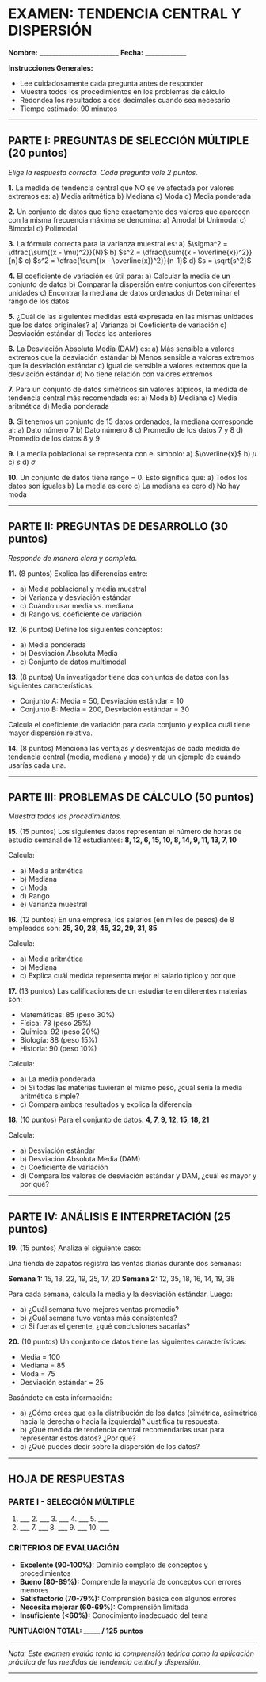 # EXAMEN: TENDENCIA CENTRAL Y DISPERSIÓN

**Nombre:** _________________________ **Fecha:** _____________

**Instrucciones Generales:**
- Lee cuidadosamente cada pregunta antes de responder
- Muestra todos los procedimientos en los problemas de cálculo
- Redondea los resultados a dos decimales cuando sea necesario
- Tiempo estimado: 90 minutos

---

## PARTE I: PREGUNTAS DE SELECCIÓN MÚLTIPLE (20 puntos)
*Elige la respuesta correcta. Cada pregunta vale 2 puntos.*

**1.** La medida de tendencia central que NO se ve afectada por valores extremos es:
a) Media aritmética
b) Mediana
c) Moda
d) Media ponderada

**2.** Un conjunto de datos que tiene exactamente dos valores que aparecen con la misma frecuencia máxima se denomina:
a) Amodal
b) Unimodal
c) Bimodal
d) Polimodal

**3.** La fórmula correcta para la varianza muestral es:
a) $\sigma^2 = \dfrac{\sum{(x - \mu)^2}}{N}$
b) $s^2 = \dfrac{\sum{(x - \overline{x})^2}}{n}$
c) $s^2 = \dfrac{\sum{(x - \overline{x})^2}}{n-1}$
d) $s = \sqrt{s^2}$

**4.** El coeficiente de variación es útil para:
a) Calcular la media de un conjunto de datos
b) Comparar la dispersión entre conjuntos con diferentes unidades
c) Encontrar la mediana de datos ordenados
d) Determinar el rango de los datos

**5.** ¿Cuál de las siguientes medidas está expresada en las mismas unidades que los datos originales?
a) Varianza
b) Coeficiente de variación
c) Desviación estándar
d) Todas las anteriores

**6.** La Desviación Absoluta Media (DAM) es:
a) Más sensible a valores extremos que la desviación estándar
b) Menos sensible a valores extremos que la desviación estándar
c) Igual de sensible a valores extremos que la desviación estándar
d) No tiene relación con valores extremos

**7.** Para un conjunto de datos simétricos sin valores atípicos, la medida de tendencia central más recomendada es:
a) Moda
b) Mediana
c) Media aritmética
d) Media ponderada

**8.** Si tenemos un conjunto de 15 datos ordenados, la mediana corresponde al:
a) Dato número 7
b) Dato número 8
c) Promedio de los datos 7 y 8
d) Promedio de los datos 8 y 9

**9.** La media poblacional se representa con el símbolo:
a) $\overline{x}$
b) $\mu$
c) $s$
d) $\sigma$

**10.** Un conjunto de datos tiene rango = 0. Esto significa que:
a) Todos los datos son iguales
b) La media es cero
c) La mediana es cero
d) No hay moda

---

## PARTE II: PREGUNTAS DE DESARROLLO (30 puntos)
*Responde de manera clara y completa.*

**11.** (8 puntos) Explica las diferencias entre:
- a) Media poblacional y media muestral
- b) Varianza y desviación estándar
- c) Cuándo usar media vs. mediana
- d) Rango vs. coeficiente de variación

**12.** (6 puntos) Define los siguientes conceptos:
- a) Media ponderada
- b) Desviación Absoluta Media
- c) Conjunto de datos multimodal

**13.** (8 puntos) Un investigador tiene dos conjuntos de datos con las siguientes características:
- Conjunto A: Media = 50, Desviación estándar = 10
- Conjunto B: Media = 200, Desviación estándar = 30

Calcula el coeficiente de variación para cada conjunto y explica cuál tiene mayor dispersión relativa.

**14.** (8 puntos) Menciona las ventajas y desventajas de cada medida de tendencia central (media, mediana y moda) y da un ejemplo de cuándo usarías cada una.

---

## PARTE III: PROBLEMAS DE CÁLCULO (50 puntos)
*Muestra todos los procedimientos.*

**15.** (15 puntos) Los siguientes datos representan el número de horas de estudio semanal de 12 estudiantes:
**8, 12, 6, 15, 10, 8, 14, 9, 11, 13, 7, 10**

Calcula:
- a) Media aritmética
- b) Mediana
- c) Moda
- d) Rango
- e) Varianza muestral

**16.** (12 puntos) En una empresa, los salarios (en miles de pesos) de 8 empleados son:
**25, 30, 28, 45, 32, 29, 31, 85**

Calcula:
- a) Media aritmética
- b) Mediana
- c) Explica cuál medida representa mejor el salario típico y por qué

**17.** (13 puntos) Las calificaciones de un estudiante en diferentes materias son:
- Matemáticas: 85 (peso 30%)
- Física: 78 (peso 25%)
- Química: 92 (peso 20%)
- Biología: 88 (peso 15%)
- Historia: 90 (peso 10%)

Calcula:
- a) La media ponderada
- b) Si todas las materias tuvieran el mismo peso, ¿cuál sería la media aritmética simple?
- c) Compara ambos resultados y explica la diferencia

**18.** (10 puntos) Para el conjunto de datos: **4, 7, 9, 12, 15, 18, 21**

Calcula:
- a) Desviación estándar
- b) Desviación Absoluta Media (DAM)
- c) Coeficiente de variación
- d) Compara los valores de desviación estándar y DAM, ¿cuál es mayor y por qué?

---

## PARTE IV: ANÁLISIS E INTERPRETACIÓN (25 puntos)

**19.** (15 puntos) Analiza el siguiente caso:

Una tienda de zapatos registra las ventas diarias durante dos semanas:

**Semana 1:** 15, 18, 22, 19, 25, 17, 20
**Semana 2:** 12, 35, 18, 16, 14, 19, 38

Para cada semana, calcula la media y la desviación estándar. Luego:
- a) ¿Cuál semana tuvo mejores ventas promedio?
- b) ¿Cuál semana tuvo ventas más consistentes?
- c) Si fueras el gerente, ¿qué conclusiones sacarías?

**20.** (10 puntos) Un conjunto de datos tiene las siguientes características:
- Media = 100
- Mediana = 85
- Moda = 75
- Desviación estándar = 25

Basándote en esta información:
- a) ¿Cómo crees que es la distribución de los datos (simétrica, asimétrica hacia la derecha o hacia la izquierda)? Justifica tu respuesta.
- b) ¿Qué medida de tendencia central recomendarías usar para representar estos datos? ¿Por qué?
- c) ¿Qué puedes decir sobre la dispersión de los datos?

---

## HOJA DE RESPUESTAS

### PARTE I - SELECCIÓN MÚLTIPLE
1. ___  2. ___  3. ___  4. ___  5. ___
6. ___  7. ___  8. ___  9. ___  10. ___

### CRITERIOS DE EVALUACIÓN
- **Excelente (90-100%):** Dominio completo de conceptos y procedimientos
- **Bueno (80-89%):** Comprende la mayoría de conceptos con errores menores
- **Satisfactorio (70-79%):** Comprensión básica con algunos errores
- **Necesita mejorar (60-69%):** Comprensión limitada
- **Insuficiente (<60%):** Conocimiento inadecuado del tema

**PUNTUACIÓN TOTAL: _____ / 125 puntos**

---

*Nota: Este examen evalúa tanto la comprensión teórica como la aplicación práctica de las medidas de tendencia central y dispersión.*

---
<!-- 
# HOJA DE RESPUESTAS Y SOLUCIONES

## PARTE I: RESPUESTAS SELECCIÓN MÚLTIPLE

1. **b) Mediana** - La mediana no se ve afectada por valores extremos porque se basa en la posición central de los datos ordenados.

2. **c) Bimodal** - Cuando exactamente dos valores tienen la misma frecuencia máxima.

3. **c) $s^2 = \dfrac{\sum{(x - \overline{x})^2}}{n-1}$** - La varianza muestral usa n-1 en el denominador (corrección de Bessel).

4. **b) Comparar la dispersión entre conjuntos con diferentes unidades** - El CV es una medida relativa expresada como porcentaje.

5. **c) Desviación estándar** - Es la raíz cuadrada de la varianza, por lo que conserva las unidades originales.

6. **b) Menos sensible a valores extremos que la desviación estándar** - La DAM usa valores absolutos en lugar de cuadrados.

7. **c) Media aritmética** - Para datos simétricos sin atípicos, la media es la medida más representativa.

8. **b) Dato número 8** - Para 15 datos, la mediana es el valor en la posición (15+1)/2 = 8.

9. **b) $\mu$** - Mu (μ) representa la media poblacional.

10. **a) Todos los datos son iguales** - Si el rango es 0, no hay diferencia entre máximo y mínimo.

## PARTE II: RESPUESTAS DE DESARROLLO

**11. Diferencias:**

a) **Media poblacional vs muestral:**
- Media poblacional (μ): promedio de toda la población completa
- Media muestral (x̄): promedio de una muestra, es un estimador de μ

b) **Varianza vs desviación estándar:**
- Varianza: promedio de desviaciones cuadráticas (unidades²)
- Desviación estándar: raíz cuadrada de la varianza (unidades originales)

c) **Cuándo usar media vs mediana:**
- Media: datos simétricos sin valores extremos
- Mediana: datos asimétricos o con valores atípicos

d) **Rango vs coeficiente de variación:**
- Rango: diferencia absoluta entre máximo y mínimo
- CV: medida relativa de dispersión (porcentaje)

**12. Definiciones:**

a) **Media ponderada:** Promedio donde cada valor tiene un peso específico según su importancia.

b) **Desviación Absoluta Media:** Promedio de las desviaciones absolutas respecto a la media, menos sensible a valores extremos.

c) **Conjunto multimodal:** Datos con más de dos valores que aparecen con la misma frecuencia máxima.

**13. Coeficientes de variación:**
- Conjunto A: CV = (10/50) × 100% = 20%
- Conjunto B: CV = (30/200) × 100% = 15%
- **Conclusión:** El conjunto A tiene mayor dispersión relativa (20% > 15%)

**14. Ventajas y desventajas:**

**Media:**
- Ventajas: Usa todos los datos, base para otros cálculos
- Desventajas: Sensible a valores extremos
- Ejemplo: Ingresos promedio en una empresa (sin ejecutivos)

**Mediana:**
- Ventajas: Robusta ante valores atípicos
- Desventajas: No usa toda la información
- Ejemplo: Precio de viviendas (mercado inmobiliario)

**Moda:**
- Ventajas: Útil para datos categóricos, fácil identificación
- Desventajas: Puede no existir o ser múltiple
- Ejemplo: Talla de zapatos más vendida

## PARTE III: SOLUCIONES DE CÁLCULO

**15. Datos: 8, 12, 6, 15, 10, 8, 14, 9, 11, 13, 7, 10**

**Datos ordenados:** 6, 7, 8, 8, 9, 10, 10, 11, 12, 13, 14, 15

a) **Media:** (8+12+6+15+10+8+14+9+11+13+7+10)/12 = 123/12 = **10.25**

b) **Mediana:** (10+10)/2 = **10**

c) **Moda:** 8 y 10 (aparecen 2 veces cada uno) = **Bimodal: 8, 10**

d) **Rango:** 15 - 6 = **9**

e) **Varianza muestral:**
- Desviaciones²: (8-10.25)² + (12-10.25)² + ... = 94.25
- s² = 94.25/(12-1) = 94.25/11 = **8.57**

**16. Datos: 25, 30, 28, 45, 32, 29, 31, 85**

**Datos ordenados:** 25, 28, 29, 30, 31, 32, 45, 85

a) **Media:** (25+30+28+45+32+29+31+85)/8 = 305/8 = **38.13**

b) **Mediana:** (30+31)/2 = **30.5**

c) **Mejor representación:** La mediana (30.5) representa mejor el salario típico porque la media (38.13) está inflada por el valor extremo de 85. La mayoría de empleados ganan cerca de 30.5.

**17. Calificaciones ponderadas:**

a) **Media ponderada:**
- (85×0.30) + (78×0.25) + (92×0.20) + (88×0.15) + (90×0.10)
- = 25.5 + 19.5 + 18.4 + 13.2 + 9.0 = **85.6**

b) **Media aritmética simple:**
- (85+78+92+88+90)/5 = 433/5 = **86.6**

c) **Comparación:** La media ponderada (85.6) es menor que la simple (86.6) porque Matemáticas tiene el mayor peso (30%) y la calificación más baja entre las materias principales.

**18. Datos: 4, 7, 9, 12, 15, 18, 21**

**Media:** 86/7 = 12.29

a) **Desviación estándar:**
- Varianza = [(4-12.29)² + (7-12.29)² + ... + (21-12.29)²]/(7-1)
- = 238/6 = 39.67
- s = √39.67 = **6.30**

b) **DAM:**
- |4-12.29| + |7-12.29| + ... + |21-12.29| = 42
- DAM = 42/7 = **6.00**

c) **Coeficiente de variación:**
- CV = (6.30/12.29) × 100% = **51.26%**

d) **Comparación:** La desviación estándar (6.30) es mayor que la DAM (6.00) porque penaliza más los valores extremos al elevar al cuadrado las desviaciones.

## PARTE IV: ANÁLISIS E INTERPRETACIÓN

**19. Análisis de ventas:**

**Semana 1:** 15, 18, 22, 19, 25, 17, 20
- Media₁ = 136/7 = **19.43**
- s₁ = **3.41**

**Semana 2:** 12, 35, 18, 16, 14, 19, 38
- Media₂ = 152/7 = **21.71**
- s₂ = **11.34**

**Análisis:**
a) **Mejores ventas promedio:** Semana 2 (21.71 > 19.43)
b) **Ventas más consistentes:** Semana 1 (s₁ = 3.41 < s₂ = 11.34)
c) **Conclusiones gerenciales:** 
   - Semana 2 tuvo mayor promedio pero alta variabilidad
   - Semana 1 fue más predecible y estable
   - Investigar qué causó los picos en semana 2

**20. Interpretación de características:**

**Datos:** Media=100, Mediana=85, Moda=75, s=25

a) **Distribución:** Asimétrica hacia la derecha (cola derecha)
   - Justificación: Media > Mediana > Moda (100 > 85 > 75)

b) **Medida recomendada:** Mediana (85)
   - Razón: En distribuciones asimétricas, la mediana es más representativa del valor típico

c) **Dispersión:** Moderada a alta
   - CV = (25/100) × 100% = 25%
   - Los datos están bastante dispersos alrededor del centro

---

## RESPUESTAS PARTE I (CLAVE)
1. b  2. c  3. c  4. b  5. c  6. b  7. c  8. b  9. b  10. a -->
